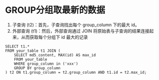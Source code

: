 # GROUP分组取最新的数据

1. 子查询 (t2)：首先，子查询找出每个 group_column 下的最大 id。
2. 外部查询 (t1)：然后，外部查询通过 JOIN 将原始表与子查询的结果连接起来，从而获取每个分组下 id 最大的记录

```mysql
SELECT t1.*
FROM your_table t1 JOIN (
    SELECT md5_content, MAX(id) AS max_id
    FROM your_table
    WHERE group_column in ('xxx')
    GROUP BY group_column
) t2 ON t1.group_column = t2.group_column AND t1.id = t2.max_id;
```
